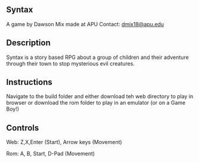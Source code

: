 ## Syntax
 A game by Dawson Mix made at APU
 Contact: dmix18@apu.edu
 
 ## Description
 Syntax is a story based RPG about a group of children and their adventure through their town to stop mysterious evil creatures.

## Instructions
Navigate to the build folder and either download teh web directory to play in browser or download the rom folder to play in an emulator (or on a Game Boy!)
## Controls 
Web: Z,X,Enter (Start), Arrow keys (Movement)

Rom: A, B, Start, D-Pad (Movement)
